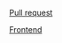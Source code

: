[Pull request](https://github.com/EZzzKryak/movies-explorer-frontend/pull/2)

[Frontend](https://rocket-movies.nomoredomainsrocks.ru)